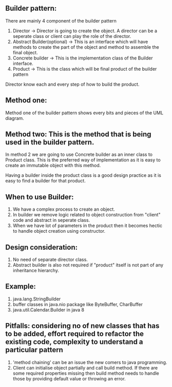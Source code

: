 Builder pattern:
---------------
There are mainly 4 component of the builder pattern
1) Director -> Director is going to create the object. A director can be a seperate class or client can play the role of the director.
2) Abstract Builder(optional) -> This is an interface which will have methods to create the part of the object and method to assemble the final object.
3) Concrete builder -> This is the implementation class of the Builder interface.
4) Product -> This is the class which will be final product of the builder pattern

Director know each and every step of how to build the product.

Method one:
-----------
Method one of the builder pattern shows every bits and pieces of the UML diagram.

Method two: This is the method that is being used in the builder pattern.
------------
In method 2 we are going to use Concrete builder as an inner class to Product class.
This is the preferred way of implementation as it is easy to create an immutable object with this method.

Having a builder inside the product class is a good design practice as it is easy to find a builder for that product.


When to use Builder:
--------------------
1) We have a complex process to create an object.
2) In builder we remove logic related to object construction from "client" code and abstract in seperate class.
3) When we have lot of parameters in the product then it becomes hectic to handle object creation using constructor.

Design consideration:
--------------------
1) No need of separate director class.
2) Abstract builder is also not required if "product" itself is not part of any inheritance hierarchy.

Example:
--------
1) java.lang.StringBuilder
2) buffer classes in java.nio package like ByteBuffer, CharBuffer
3) java.util.Calendar.Builder in java 8


Pitfalls: considering no of new classes that has to be added, effort required to refactor the existing code, complexity to understand a particular pattern
---------
1) 'method chaining' can be an issue the new comers to java programming.
2) Client can initialise object partially and call build method.
    If there are some required properties missing then build method needs to handle those by providing default value or throwing an error.